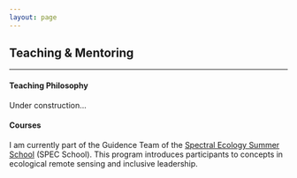 ```yaml
---
layout: page
---
```


## Teaching & Mentoring
---

#### Teaching Philosophy

Under construction...

#### Courses 

I am currently part of the Guidence Team of the [Spectral Ecology Summer School](https://www.specschool.org/) (SPEC School). This program introduces participants to concepts in ecological remote sensing and inclusive leadership.